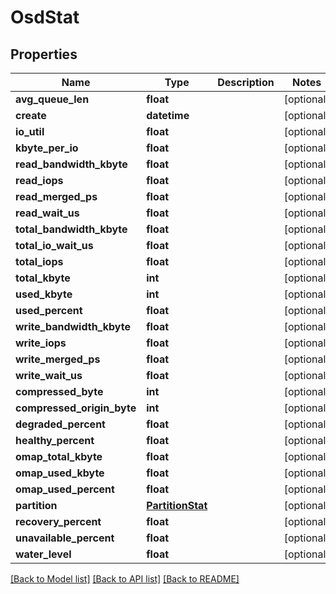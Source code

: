 # OsdStat

## Properties
Name | Type | Description | Notes
------------ | ------------- | ------------- | -------------
**avg_queue_len** | **float** |  | [optional] 
**create** | **datetime** |  | [optional] 
**io_util** | **float** |  | [optional] 
**kbyte_per_io** | **float** |  | [optional] 
**read_bandwidth_kbyte** | **float** |  | [optional] 
**read_iops** | **float** |  | [optional] 
**read_merged_ps** | **float** |  | [optional] 
**read_wait_us** | **float** |  | [optional] 
**total_bandwidth_kbyte** | **float** |  | [optional] 
**total_io_wait_us** | **float** |  | [optional] 
**total_iops** | **float** |  | [optional] 
**total_kbyte** | **int** |  | [optional] 
**used_kbyte** | **int** |  | [optional] 
**used_percent** | **float** |  | [optional] 
**write_bandwidth_kbyte** | **float** |  | [optional] 
**write_iops** | **float** |  | [optional] 
**write_merged_ps** | **float** |  | [optional] 
**write_wait_us** | **float** |  | [optional] 
**compressed_byte** | **int** |  | [optional] 
**compressed_origin_byte** | **int** |  | [optional] 
**degraded_percent** | **float** |  | [optional] 
**healthy_percent** | **float** |  | [optional] 
**omap_total_kbyte** | **float** |  | [optional] 
**omap_used_kbyte** | **float** |  | [optional] 
**omap_used_percent** | **float** |  | [optional] 
**partition** | [**PartitionStat**](PartitionStat.md) |  | [optional] 
**recovery_percent** | **float** |  | [optional] 
**unavailable_percent** | **float** |  | [optional] 
**water_level** | **float** |  | [optional] 

[[Back to Model list]](../README.md#documentation-for-models) [[Back to API list]](../README.md#documentation-for-api-endpoints) [[Back to README]](../README.md)


